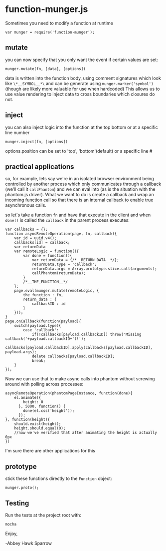 function-munger.js
==============
Sometimes you need to modify a function at runtime

    var munger = require('function-munger');

mutate
------
you can now specify that you only want the event if certain values are set:

    munger.mutate(fn, [data], [options])
    

data is written into the function body, using comment signatures which look like `\*__SYMBOL__*\` and can be generate using `munger.marker('symbol')` (though are likely more valuable for use when hardcoded) This allows us to use value rendering to inject data to cross boundaries which closures do not.


inject
------
you can also inject logic into the function at the top bottom or at a specific line number

    munger.inject(fn, [options])
    
options.position can be set to 'top', 'bottom'(default) or a specific line #


practical applications
----------------------

so, for example, lets say we're in an isolated browser environment being controlled by another process which only communicates through a callback (we'll call it `callPhantom`) and we can eval into (as is the situation with the phantom.js driver). What we want to do is create a callback and wrap an incoming function call so that there is an internal callback to enable true asynchronous calls.
    
so let's take a function `fn` and have that execute in the client and when `done()` is called the `callback` in the parent process executes:

    var callbacks = {};
    function asyncRemoteOperation(page, fn, callback){
        var id = uuid.v4();
        callbacks[id] = callback;
        var returnData 
        var remoteLogic = function(){
            var done = function(){
                var returnData = {/*__RETURN_DATA__*/};
                returnData.type = 'callback';
                returnData.args = Array.prototype.slice.call(arguments);
                callPhantom(returnData);
            }
            /*__THE_FUNCTION__*/
        };
        page.eval(munger.mutate(remoteLogic, {
            the_function : fn,
            return_data : {
                callbackID : id
            }
        }));
    }
    page.onCallback(function(payload){
        switch(payload.type){
            case 'callback':
                if(!callbacks[payload.callbackID]) throw('Missing callback('+payload.callbackID+')!');
                callbacks[payload.callbackID].apply(callbacks[payload.callbackID], payload.args);
                delete callbacks[payload.callbackID];
                break;
        }
    });
    
Now we can use that to make async calls into phantom without screwing around with polling across processes:

    asyncRemoteOperation(phantomPageInstance, function(done){
        el.animate({
            height: 0
          }, 5000, function() {
            done(el.css('height'));
          });
    }, function(height){
        should.exist(height);
        height.should.equal(0);
        //now we've verified that after animating the height is actually 0px
    })
    
I'm sure there are other applications for this
    

prototype
---------
stick these functions directly to the `Function` object:

    munger.proto();


Testing
-------

Run the tests at the project root with:

    mocha

Enjoy,

-Abbey Hawk Sparrow